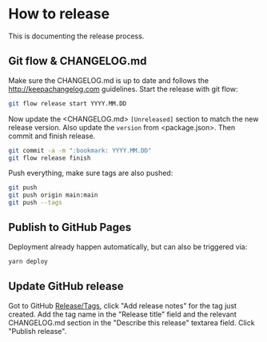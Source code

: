 # How to release

This is documenting the release process.


## Git flow & CHANGELOG.md

Make sure the CHANGELOG.md is up to date and follows the http://keepachangelog.com guidelines.
Start the release with git flow:
```sh
git flow release start YYYY.MM.DD
```
Now update the <CHANGELOG.md> `[Unreleased]` section to match the new release version.
Also update the `version` from <package.json>.
Then commit and finish release.
```sh
git commit -a -m ":bookmark: YYYY.MM.DD"
git flow release finish
```
Push everything, make sure tags are also pushed:
```sh
git push
git push origin main:main
git push --tags
```

## Publish to GitHub Pages
Deployment already happen automatically, but can also be triggered via:
```sh
yarn deploy
```

## Update GitHub release
Got to GitHub [Release/Tags](https://github.com/AndreMiras/equation-connect/tags), click "Add release notes" for the tag just created.
Add the tag name in the "Release title" field and the relevant CHANGELOG.md section in the "Describe this release" textarea field.
Click "Publish release".
